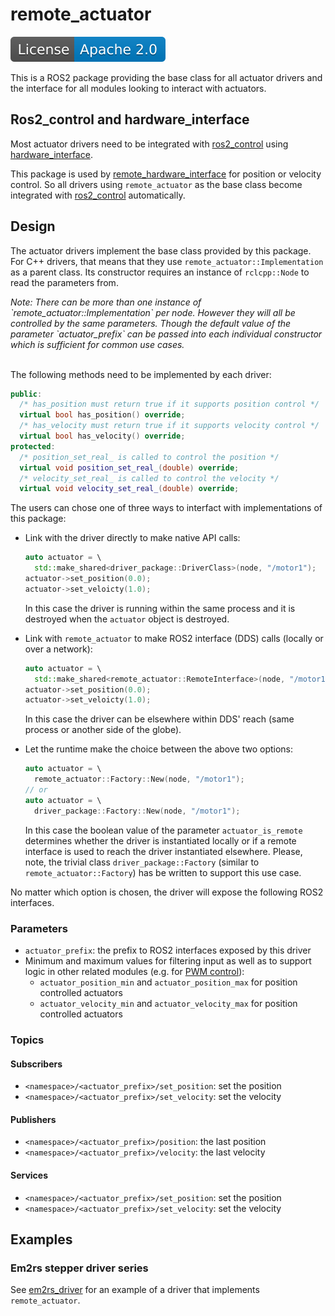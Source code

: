 # remote_actuator

[![License](./apache20.svg)](./LICENSE.txt)

This is a ROS2 package providing the base class for all actuator drivers
and the interface for all modules looking to interact with actuators.

## Ros2_control and hardware_interface

Most actuator drivers need to be integrated with [ros2_control](https://github.com/ros-controls/ros2_control) using [hardware_interface](https://github.com/ros-controls/ros2_control/tree/master/hardware_interface).

This package is used by
[remote_hardware_interface](https://github.com/openvmp/remote_hardware_interface) for position or velocity control.
So all drivers using `remote_actuator` as the base class become integrated
with [ros2_control](https://github.com/ros-controls/ros2_control) automatically.

## Design

The actuator drivers implement the base class provided by this package.
For C++ drivers, that means that they use
`remote_actuator::Implementation` as a parent class.
Its constructor requires an instance of `rclcpp::Node` to read the
parameters from.

<i>
Note:
There can be more than one instance of `remote_actuator::Implementation`
per node. However they will all be controlled by the same parameters.
Though the default value of the parameter `actuator_prefix` can be passed
into each individual constructor which is sufficient for common use cases.
</i>
<br/>
<br/>

The following methods need to be implemented by each driver:

```c++
public:
  /* has_position must return true if it supports position control */
  virtual bool has_position() override;
  /* has_velocity must return true if it supports velocity control */
  virtual bool has_velocity() override;
protected:
  /* position_set_real_ is called to control the position */
  virtual void position_set_real_(double) override;
  /* velocity_set_real_ is called to control the velocity */
  virtual void velocity_set_real_(double) override;
```

The users can chose one of three ways to interfact with implementations of this package:

- Link with the driver directly to make native API calls:

  ```c++
  auto actuator = \
    std::make_shared<driver_package::DriverClass>(node, "/motor1");
  actuator->set_position(0.0);
  actuator->set_veloicty(1.0);
  ```

  In this case the driver is running within the same process and it is
  destroyed when the `actuator` object is destroyed.

- Link with `remote_actuator` to make ROS2 interface (DDS) calls
  (locally or over a network):

  ```c++
  auto actuator = \
    std::make_shared<remote_actuator::RemoteInterface>(node, "/motor1");
  actuator->set_position(0.0);
  actuator->set_veloicty(1.0);
  ```

  In this case the driver can be elsewhere within DDS' reach
  (same process or another side of the globe).

- Let the runtime make the choice between the above two options:

  ```c++
  auto actuator = \
    remote_actuator::Factory::New(node, "/motor1");
  // or
  auto actuator = \
    driver_package::Factory::New(node, "/motor1");
  ```

  In this case the boolean value of the parameter `actuator_is_remote`
  determines whether the driver is instantiated locally or if a remote
  interface is used to reach the driver instantiated elsewhere.
  Please, note, the trivial class `driver_package::Factory`
  (similar to `remote_actuator::Factory`) has be written
  to support this use case.

No matter which option is chosen,
the driver will expose the following ROS2 interfaces.

### Parameters

- `actuator_prefix`: the prefix to ROS2 interfaces exposed by this driver
- Minimum and maximum values for filtering input as well as to support logic in other related modules (e.g. for [PWM control](https://github.com/openvmp/actuator_pwm)):
  - `actuator_position_min` and `actuator_position_max` for position controlled actuators
  - `actuator_velocity_min` and `actuator_velocity_max` for position controlled actuators

### Topics

#### Subscribers

- `<namespace>/<actuator_prefix>/set_position`: set the position
- `<namespace>/<actuator_prefix>/set_velocity`: set the velocity

#### Publishers

- `<namespace>/<actuator_prefix>/position`: the last position
- `<namespace>/<actuator_prefix>/velocity`: the last velocity

#### Services

- `<namespace>/<actuator_prefix>/set_position`: set the position
- `<namespace>/<actuator_prefix>/set_velocity`: set the velocity

## Examples

### Em2rs stepper driver series

See [em2rs_driver](https://github.com/openvmp/stepper_driver_em2rs) for an example of a driver that implements
`remote_actuator`.
